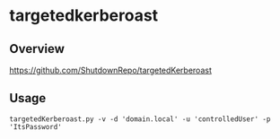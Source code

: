 # targetedkerberoast

## Overview

https://github.com/ShutdownRepo/targetedKerberoast

## Usage

```shell
targetedKerberoast.py -v -d 'domain.local' -u 'controlledUser' -p 'ItsPassword'
```